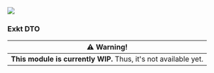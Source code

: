 [![](https://maven.d1s.dev/api/badge/latest/releases/dev/d1s/exkt/exkt-dto?color=40c14a&name=maven.d1s.dev&prefix=v)](https://maven.d1s.dev/#/releases/dev/d1s/exkt/exkt-dto)

### Exkt DTO

| ⚠️ Warning!                                                     |
|-----------------------------------------------------------------|
| **This module is currently WIP.** Thus, it's not available yet. |
